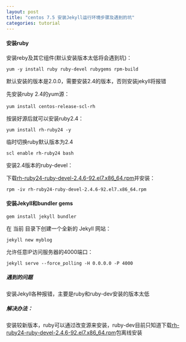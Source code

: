 ```yaml
---
layout: post
title: "centos 7.5 安装Jekyll运行环境步骤及遇到的坑"
categories: tutorial
---
```


#### 安装ruby

安装reby及其它组件(默认安装版本太低将会遇到坑)：

```shell
yum -y install ruby ruby-devel rubygems rpm-build
```

默认安装的版本是2.0.0，需要安装2.4的版本，否则安装jekyll将报错

先安装ruby 2.4的yum源：

```shell
yum install centos-release-scl-rh　
```

按装好源后就可以安装ruby2.4：

```shell
yum install rh-ruby24 -y
```

临时切换ruby默认版本为2.4

```shell
scl enable rh-ruby24 bash
```

安装2.4版本的ruby-devel：

下载[rh-ruby24-ruby-devel-2.4.6-92.el7.x86_64.rpm](http://mirror.centos.org/centos/7/sclo/x86_64/rh/Packages/r/rh-ruby24-ruby-devel-2.4.6-92.el7.x86_64.rpm)并安装：

```
rpm -iv rh-ruby24-ruby-devel-2.4.6-92.el7.x86_64.rpm
```



#### 安装Jekyll和bundler gems

```shell
gem install jekyll bundler
```

在 当前 目录下创建一个全新的 Jekyll 网站：  

```shell
jekyll new myblog
```

允许任意IP访问服务器的4000端口：

```shell
jekyll serve --force_polling -H 0.0.0.0 -P 4000
```



##### 遇到的问题

安装Jekyll各种报错，主要是ruby和ruby-dev安装的版本太低

##### 解决办法：

安装较新版本，ruby可以通过改变源来安装，ruby-dev目前只知道下载[rh-ruby24-ruby-devel-2.4.6-92.el7.x86_64.rpm](http://mirror.centos.org/centos/7/sclo/x86_64/rh/Packages/r/rh-ruby24-ruby-devel-2.4.6-92.el7.x86_64.rpm)包离线安装